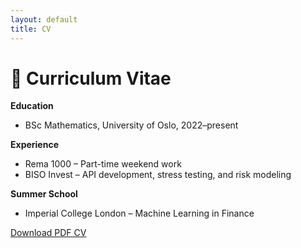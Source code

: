 ```yaml
---
layout: default
title: CV
---
```


# 📄 Curriculum Vitae

**Education**  
- BSc Mathematics, University of Oslo, 2022–present

**Experience**  
- Rema 1000 – Part-time weekend work  
- BISO Invest – API development, stress testing, and risk modeling

**Summer School**  
- Imperial College London – Machine Learning in Finance

[Download PDF CV](./assets/Oliver_Ekeberg_CV.pdf)

